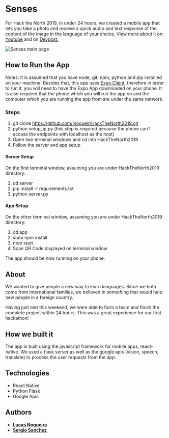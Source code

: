 # Senses
For Hack the North 2019, in under 24 hours, we created a mobile app that lets you take a photo and receive a quick audio and text response of the content of the image in the language of your choice. View more about it on: [Youtube](https://www.youtube.com/watch?v=sIyQeOB-pRg&feature=youtu.be&t=64) and on [Devpost.](https://devpost.com/software/senses-ps5gwm)

![Senses main page](https://github.com/lnogueir/HackTheNorth2019/blob/master/app/assets/senses_main_screen.jpeg)

## How to Run the App

Notes:
It is assumed that you have node, git, npm, python and pip installed on your machine.
Besides that, this app uses [Expo Client](https://expo.io/learn), therefore in order to run it, you will need to have the Expo App downloaded on your phone. 
It is also required that the phone which you will run the app on and the computer which you are running the app from are under the same network.

### Steps

1. git clone https://github.com/lnogueir/HackTheNorth2019.git
2. python setup_ip.py (this step is required because the phone can't access the endpoints with localhost as the host)
3. Open two terminal windows and cd into HackTheNorth2019
4. Follow the server and app setup

#### Server Setup
On the first terminal window, assuming you are under HackTheNorth2019 directory:
1. cd server
2. pip install -r requirements.txt
3. python server.py

#### App Setup
On the other terminal window, assuming you are under HackTheNorth2019 directory:
1. cd app
2. sudo npm install
3. npm start
4. Scan QR Code displayed on terminal window

The app should be now running on your phone.


## About

We wanted to give people a new way to learn languages. Since we both come from international families, we believed in something that would help new people in a foreign country.

Having just met this weekend, we were able to form a team and finish the complete project within 24 hours. This was a great experience for our first hackathon!

## How we built it
The app is built using the javascript framework for mobile apps, react-native. We used a flask server as well as the google apis (vision, speech, translate) to process the user requests from the app.


## Technologies
* React Native
* Python Flask
* Google Apis

## Authors
* [**Lucas Nogueira**](https://github.com/lnogueir)
* [**Sergio Sanchez**](https://github.com/SergioSanchez12)

